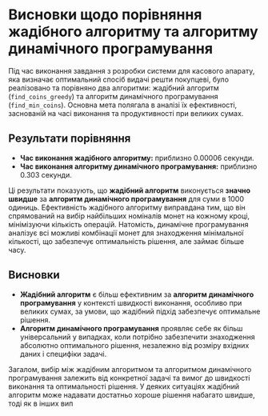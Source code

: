 # Висновки щодо порівняння жадібного алгоритму та алгоритму динамічного програмування

Під час виконання завдання з розробки системи для касового апарату, яка визначає оптимальний спосіб видачі решти покупцеві, було реалізовано та порівняно два алгоритми: жадібний алгоритм (`find_coins_greedy`) та алгоритм динамічного програмування (`find_min_coins`). Основна мета полягала в аналізі їх ефективності, заснованій на часі виконання та продуктивності при великих сумах.

## Результати порівняння

- **Час виконання жадібного алгоритму:** приблизно 0.00006 секунди.
- **Час виконання алгоритму динамічного програмування:** приблизно 0.303 секунди.

Ці результати показують, що **жадібний алгоритм** виконується **значно швидше** за **алгоритм динамічного програмування** для суми в 1000 одиниць. Ефективність жадібного алгоритму виправдана тим, що він спрямований на вибір найбільших номіналів монет на кожному кроці, мінімізуючи кількість операцій. Натомість, динамічне програмування аналізує всі можливі комбінації монет для знаходження мінімальної кількості, що забезпечує оптимальність рішення, але займає більше часу.

## Висновки

- **Жадібний алгоритм** є більш ефективним за **алгоритм динамічного програмування** у контексті швидкості виконання, особливо при великих сумах, за умови, що жадібний підхід забезпечує оптимальне рішення.
- **Алгоритм динамічного програмування** проявляє себе як більш універсальний у випадках, коли потрібно забезпечити знаходження абсолютно оптимального рішення, незалежно від розміру вхідних даних і специфіки задачі.

Загалом, вибір між жадібним алгоритмом та алгоритмом динамічного програмування залежить від конкретної задачі та вимог до швидкості виконання та оптимальності рішення. У деяких ситуаціях жадібний алгоритм може надавати достатньо хороше рішення набагато швидше, тоді як в інших вип
